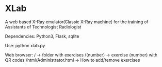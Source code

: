 # XLab
A web based X-Ray emulator(Classic X-Ray machine) for the training of Assistants of Technologist Radiologist

Dependencies:
Python3, Flask, sqlite

Use:
python xlab.py

Web browser:
<server ip:5000>/                          -> folder with exercises
<server ip:5000>/(number)                  -> exercise (number) with QR codes
<server ip:5000>/html/Administrator.html   -> How to add/remove exercises
